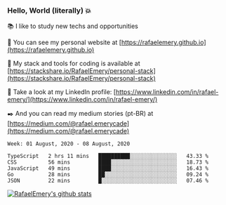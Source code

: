 ### Hello, World (literally) :boom:
 
 :books:  I like to study new techs and opportunities
 
 :rocket:  You can see my personal website at [https://rafaelemery.github.io](https://rafaelemery.github.io)
 
 :hammer: My stack and tools for coding is available at [https://stackshare.io/RafaelEmery/personal-stack](https://stackshare.io/RafaelEmery/personal-stack)
 
 :busts_in_silhouette:  Take a look at my LinkedIn profile: [https://www.linkedin.com/in/rafael-emery/](https://www.linkedin.com/in/rafael-emery/)
 
 :black_nib:  And you can read my medium stories (pt-BR) at [https://medium.com/@rafael.emerycade](https://medium.com/@rafael.emerycade)

<!--START_SECTION:waka-->
```text
Week: 01 August, 2020 - 08 August, 2020

TypeScript   2 hrs 11 mins   ██████████░░░░░░░░░░░░░░░   43.33 % 
CSS          56 mins         ████░░░░░░░░░░░░░░░░░░░░░   18.73 % 
JavaScript   49 mins         ████░░░░░░░░░░░░░░░░░░░░░   16.43 % 
Go           28 mins         ██░░░░░░░░░░░░░░░░░░░░░░░   09.24 % 
JSON         22 mins         █░░░░░░░░░░░░░░░░░░░░░░░░   07.46 %
```
<!--END_SECTION:waka-->

[![RafaelEmery's github stats](https://github-readme-stats.vercel.app/api?username=RafaelEmery)](https://github.com/anuraghazra/github-readme-stats)
